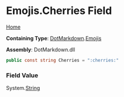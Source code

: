 # Emojis\.Cherries Field

[Home](../../../README.md)

**Containing Type**: [DotMarkdown](../../README.md)\.[Emojis](../README.md)

**Assembly**: DotMarkdown\.dll

```csharp
public const string Cherries = ":cherries:"
```

### Field Value

System\.[String](https://docs.microsoft.com/en-us/dotnet/api/system.string)